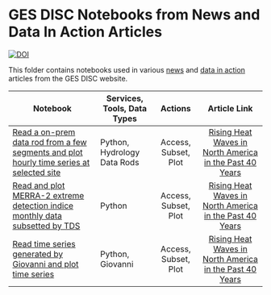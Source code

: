 # GES DISC Notebooks from News and Data In Action Articles

[![DOI](https://zenodo.org/badge/DOI/10.5281/zenodo.8205655.svg)](https://doi.org/10.5281/zenodo.8205654) 

This folder contains notebooks used in various [news](https://disc.gsfc.nasa.gov/information/news?page=1) and [data in action](https://disc.gsfc.nasa.gov/information/data-in-action?page=1) articles from the GES DISC website.

| Notebook  | Services, Tools, Data Types | Actions | Article Link |
| ------------- |-------------|:-------------:|:-------------:|
|[Read a on-prem data rod from a few segments and plot hourly time series at selected site](datarod_NLDAS_hourly_timeseries_segments_final.ipynb) | Python, Hydrology Data Rods | Access, Subset, Plot | [Rising Heat Waves in North America in the Past 40 Years](https://disc.gsfc.nasa.gov/information/news?title=Rising%20Heat%20Waves%20in%20North%20America%20in%20the%20Past%2040%20Years)
|[Read and plot MERRA-2 extreme detection indice monthly data subsetted by TDS ](TDS_MERRA2_Extreme_Monthly_shape_final.ipynb) | Python | Access, Subset, Plot | [Rising Heat Waves in North America in the Past 40 Years](https://disc.gsfc.nasa.gov/information/news?title=Rising%20Heat%20Waves%20in%20North%20America%20in%20the%20Past%2040%20Years)
|[Read time series generated by Giovanni and plot time series](Giovanni_MERRA2_Extreme_Monthly.ipynb) | Python, Giovanni | Access, Subset, Plot | [Rising Heat Waves in North America in the Past 40 Years](https://disc.gsfc.nasa.gov/information/news?title=Rising%20Heat%20Waves%20in%20North%20America%20in%20the%20Past%2040%20Years)